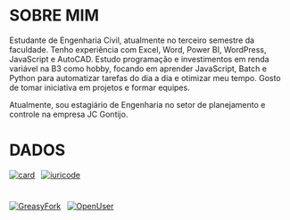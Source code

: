 # SOBRE MIM
Estudante de Engenharia Civil, atualmente no terceiro semestre da faculdade. Tenho experiência com Excel, Word, Power BI, WordPress, JavaScript e AutoCAD. Estudo programação e investimentos em renda variável na B3 como hobby, focando em aprender JavaScript, Batch e Python para automatizar tarefas do dia a dia e otimizar meu tempo. Gosto de tomar iniciativa em projetos e formar equipes.

Atualmente, sou estagiário de Engenharia no setor de planejamento e controle na empresa JC Gontijo.

# DADOS
[![card](https://github-readme-stats.vercel.app/api?username=COWANBAS&theme=dark&disable_animations=TRUE&locale=PT-BR)](https://github.com/COWANBAS) 
&nbsp;
[![iuricode](https://github-readme-stats.vercel.app/api/top-langs/?username=COWANBAS&hide=html&layout=compact&theme=dark&disable_animations=TRUE&locale=PT-BR&card_width=450)](https://github.com/COWANBAS)
#
[![GreasyFork](https://img.shields.io/badge/GreasyFork-151515?labelColor=7D7D7D)](https://greasyfork.org/en/users/1343842-cowanbas)
&nbsp;
[![OpenUser](https://img.shields.io/badge/OpenUser-151515?labelColor=7D7D7D)](https://openuserjs.org/users/Cowanbas)
&nbsp;
